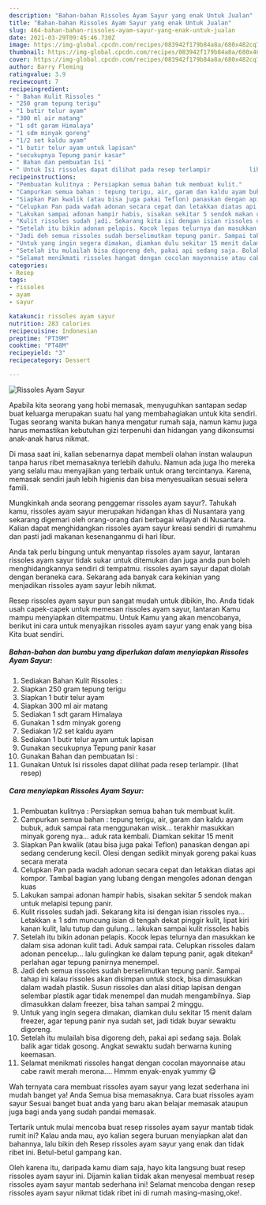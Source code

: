 ```yaml
---
description: "Bahan-bahan Rissoles Ayam Sayur yang enak Untuk Jualan"
title: "Bahan-bahan Rissoles Ayam Sayur yang enak Untuk Jualan"
slug: 464-bahan-bahan-rissoles-ayam-sayur-yang-enak-untuk-jualan
date: 2021-03-29T09:45:46.730Z
image: https://img-global.cpcdn.com/recipes/083942f179b84a8a/680x482cq70/rissoles-ayam-sayur-foto-resep-utama.jpg
thumbnail: https://img-global.cpcdn.com/recipes/083942f179b84a8a/680x482cq70/rissoles-ayam-sayur-foto-resep-utama.jpg
cover: https://img-global.cpcdn.com/recipes/083942f179b84a8a/680x482cq70/rissoles-ayam-sayur-foto-resep-utama.jpg
author: Barry Fleming
ratingvalue: 3.9
reviewcount: 7
recipeingredient:
- " Bahan Kulit Rissoles "
- "250 gram tepung terigu"
- "1 butir telur ayam"
- "300 ml air matang"
- "1 sdt garam Himalaya"
- "1 sdm minyak goreng"
- "1/2 set kaldu ayam"
- "1 butir telur ayam untuk lapisan"
- "secukupnya Tepung panir kasar"
- " Bahan dan pembuatan Isi "
- " Untuk Isi rissoles dapat dilihat pada resep terlampir           lihat resep"
recipeinstructions:
- "Pembuatan kulitnya : Persiapkan semua bahan tuk membuat kulit."
- "Campurkan semua bahan : tepung terigu, air, garam dan kaldu ayam bubuk, aduk sampai rata menggunakan wisk... terakhir masukkan minyak goreng nya... aduk rata kembali. Diamkan sekitar 15 menit"
- "Siapkan Pan kwalik (atau bisa juga pakai Teflon) panaskan dengan api sedang cenderung kecil. Olesi dengan sedikit minyak goreng pakai kuas secara merata"
- "Celupkan Pan pada wadah adonan secara cepat dan letakkan diatas api kompor. Tambal bagian yang lubang dengan mengoles adonan dengan kuas"
- "Lakukan sampai adonan hampir habis, sisakan sekitar 5 sendok makan untuk melapisi tepung panir."
- "Kulit rissoles sudah jadi. Sekarang kita isi dengan isian rissoles nya... Letakkan ± 1 sdm muncung isian di tengah dekat pinggir kulit, lipat kiri kanan kulit, lalu tutup dan gulung... lakukan sampai kulit rissoles habis"
- "Setelah itu bikin adonan pelapis. Kocok lepas telurnya dan masukkan ke dalam sisa adonan kulit tadi. Aduk sampai rata. Celupkan rissoles dalam adonan pencelup... lalu gulingkan ke dalam tepung panir, agak ditekan² perlahan agar tepung panirnya menempel."
- "Jadi deh semua rissoles sudah berselimutkan tepung panir. Sampai tahap ini kalau rissoles akan disimpan untuk stock, bisa dimasukkan dalam wadah plastik. Susun rissoles dan alasi ditiap lapisan dengan selembar plastik agar tidak menempel dan mudah mengambilnya. Siap dimasukkan dalam freezer, bisa tahan sampai 2 minggu."
- "Untuk yang ingin segera dimakan, diamkan dulu sekitar 15 menit dalam freezer, agar tepung panir nya sudah set, jadi tidak buyar sewaktu digoreng."
- "Setelah itu mulailah bisa digoreng deh, pakai api sedang saja. Bolak balik agar tidak gosong. Angkat sewaktu sudah berwarna kuning keemasan."
- "Selamat menikmati rissoles hangat dengan cocolan mayonnaise atau cabe rawit merah merona.... Hmmm enyak-enyak yummy 😋"
categories:
- Resep
tags:
- rissoles
- ayam
- sayur

katakunci: rissoles ayam sayur 
nutrition: 283 calories
recipecuisine: Indonesian
preptime: "PT39M"
cooktime: "PT48M"
recipeyield: "3"
recipecategory: Dessert

---
```



![Rissoles Ayam Sayur](https://img-global.cpcdn.com/recipes/083942f179b84a8a/680x482cq70/rissoles-ayam-sayur-foto-resep-utama.jpg)

Apabila kita seorang yang hobi memasak, menyuguhkan santapan sedap buat keluarga merupakan suatu hal yang membahagiakan untuk kita sendiri. Tugas seorang  wanita bukan hanya mengatur rumah saja, namun kamu juga harus memastikan kebutuhan gizi terpenuhi dan hidangan yang dikonsumsi anak-anak harus nikmat.

Di masa  saat ini, kalian sebenarnya dapat membeli olahan instan walaupun tanpa harus ribet memasaknya terlebih dahulu. Namun ada juga lho mereka yang selalu mau menyajikan yang terbaik untuk orang tercintanya. Karena, memasak sendiri jauh lebih higienis dan bisa menyesuaikan sesuai selera famili. 



Mungkinkah anda seorang penggemar rissoles ayam sayur?. Tahukah kamu, rissoles ayam sayur merupakan hidangan khas di Nusantara yang sekarang digemari oleh orang-orang dari berbagai wilayah di Nusantara. Kalian dapat menghidangkan rissoles ayam sayur kreasi sendiri di rumahmu dan pasti jadi makanan kesenanganmu di hari libur.

Anda tak perlu bingung untuk menyantap rissoles ayam sayur, lantaran rissoles ayam sayur tidak sukar untuk ditemukan dan juga anda pun boleh menghidangkannya sendiri di tempatmu. rissoles ayam sayur dapat diolah dengan beraneka cara. Sekarang ada banyak cara kekinian yang menjadikan rissoles ayam sayur lebih nikmat.

Resep rissoles ayam sayur pun sangat mudah untuk dibikin, lho. Anda tidak usah capek-capek untuk memesan rissoles ayam sayur, lantaran Kamu mampu menyiapkan ditempatmu. Untuk Kamu yang akan mencobanya, berikut ini cara untuk menyajikan rissoles ayam sayur yang enak yang bisa Kita buat sendiri.

<!--inarticleads1-->

##### Bahan-bahan dan bumbu yang diperlukan dalam menyiapkan Rissoles Ayam Sayur:

1. Sediakan  Bahan Kulit Rissoles :
1. Siapkan 250 gram tepung terigu
1. Siapkan 1 butir telur ayam
1. Siapkan 300 ml air matang
1. Sediakan 1 sdt garam Himalaya
1. Gunakan 1 sdm minyak goreng
1. Sediakan 1/2 set kaldu ayam
1. Sediakan 1 butir telur ayam untuk lapisan
1. Gunakan secukupnya Tepung panir kasar
1. Gunakan  Bahan dan pembuatan Isi :
1. Gunakan  Untuk Isi rissoles dapat dilihat pada resep terlampir.           (lihat resep)




<!--inarticleads2-->

##### Cara menyiapkan Rissoles Ayam Sayur:

1. Pembuatan kulitnya : Persiapkan semua bahan tuk membuat kulit.
1. Campurkan semua bahan : tepung terigu, air, garam dan kaldu ayam bubuk, aduk sampai rata menggunakan wisk... terakhir masukkan minyak goreng nya... aduk rata kembali. Diamkan sekitar 15 menit
1. Siapkan Pan kwalik (atau bisa juga pakai Teflon) panaskan dengan api sedang cenderung kecil. Olesi dengan sedikit minyak goreng pakai kuas secara merata
1. Celupkan Pan pada wadah adonan secara cepat dan letakkan diatas api kompor. Tambal bagian yang lubang dengan mengoles adonan dengan kuas
1. Lakukan sampai adonan hampir habis, sisakan sekitar 5 sendok makan untuk melapisi tepung panir.
1. Kulit rissoles sudah jadi. Sekarang kita isi dengan isian rissoles nya... Letakkan ± 1 sdm muncung isian di tengah dekat pinggir kulit, lipat kiri kanan kulit, lalu tutup dan gulung... lakukan sampai kulit rissoles habis
1. Setelah itu bikin adonan pelapis. Kocok lepas telurnya dan masukkan ke dalam sisa adonan kulit tadi. Aduk sampai rata. Celupkan rissoles dalam adonan pencelup... lalu gulingkan ke dalam tepung panir, agak ditekan² perlahan agar tepung panirnya menempel.
1. Jadi deh semua rissoles sudah berselimutkan tepung panir. Sampai tahap ini kalau rissoles akan disimpan untuk stock, bisa dimasukkan dalam wadah plastik. Susun rissoles dan alasi ditiap lapisan dengan selembar plastik agar tidak menempel dan mudah mengambilnya. Siap dimasukkan dalam freezer, bisa tahan sampai 2 minggu.
1. Untuk yang ingin segera dimakan, diamkan dulu sekitar 15 menit dalam freezer, agar tepung panir nya sudah set, jadi tidak buyar sewaktu digoreng.
1. Setelah itu mulailah bisa digoreng deh, pakai api sedang saja. Bolak balik agar tidak gosong. Angkat sewaktu sudah berwarna kuning keemasan.
1. Selamat menikmati rissoles hangat dengan cocolan mayonnaise atau cabe rawit merah merona.... Hmmm enyak-enyak yummy 😋




Wah ternyata cara membuat rissoles ayam sayur yang lezat sederhana ini mudah banget ya! Anda Semua bisa memasaknya. Cara buat rissoles ayam sayur Sesuai banget buat anda yang baru akan belajar memasak ataupun juga bagi anda yang sudah pandai memasak.

Tertarik untuk mulai mencoba buat resep rissoles ayam sayur mantab tidak rumit ini? Kalau anda mau, ayo kalian segera buruan menyiapkan alat dan bahannya, lalu bikin deh Resep rissoles ayam sayur yang enak dan tidak ribet ini. Betul-betul gampang kan. 

Oleh karena itu, daripada kamu diam saja, hayo kita langsung buat resep rissoles ayam sayur ini. Dijamin kalian tiidak akan menyesal membuat resep rissoles ayam sayur mantab sederhana ini! Selamat mencoba dengan resep rissoles ayam sayur nikmat tidak ribet ini di rumah masing-masing,oke!.

